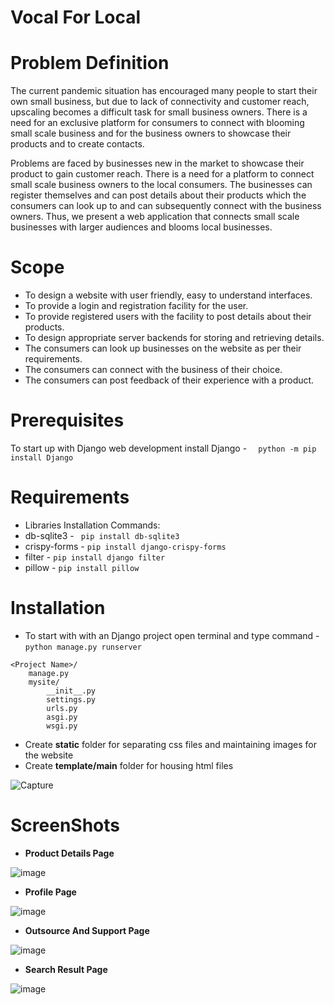 # Vocal For Local 

# Problem Definition
The current pandemic situation has encouraged many people to start their own small business, but due to lack of connectivity and customer reach, upscaling becomes a difficult task for small business owners.
There is a need for an exclusive platform for consumers to connect with blooming small scale business and for the business owners to showcase their products and to create contacts.

Problems are faced by businesses new in the market to showcase their product to gain customer reach.
There is a need for a platform to connect small scale business owners to the local consumers. The businesses can register themselves and can post details about their products which the consumers can look up to and can subsequently connect with the business owners.
Thus, we present a web application that connects small scale businesses with larger audiences and blooms local businesses.

# Scope
* To design a website with user friendly, easy to understand interfaces.
* To provide a login and registration facility for the user.
* To provide registered users with the facility to post details about their products.
* To design appropriate server backends for storing and retrieving details. 
* The consumers can look up businesses on the website as per their requirements.
* The consumers can connect with the business of their choice.
* The consumers can post feedback of their experience with a product.

# Prerequisites
To start up with Django web development install Django - ```   python -m pip install Django    ```

# Requirements
* Libraries Installation Commands: 
* db-sqlite3      -  ```  pip install db-sqlite3 ```
* crispy-forms    -  ``` pip install django-crispy-forms ```
* filter          -  ``` pip install django filter ```
* pillow          -  ``` pip install pillow ```

# Installation
* To start with with an Django project open terminal and type command - ``` python manage.py runserver ```

```
<Project Name>/
    manage.py
    mysite/
        __init__.py
        settings.py
        urls.py
        asgi.py
        wsgi.py
```

* Create **static** folder for separating css files and maintaining images for the website
* Create **template/main** folder for housing html files


![Capture](https://user-images.githubusercontent.com/69159108/116813110-cfbe3200-ab6f-11eb-95c3-e5826c8b6284.PNG)

# ScreenShots


* **Product Details Page**

![image](https://i.imgur.com/NBvxzYv.png)

* **Profile Page**

![image](https://i.imgur.com/Xhu375C.png)

* **Outsource And Support Page**

![image](https://i.imgur.com/bqxkIqv.png)

* **Search Result Page**

![image](https://i.imgur.com/chNtdK2.png)

